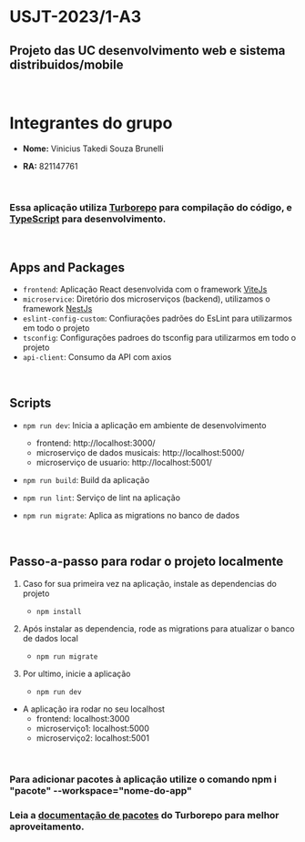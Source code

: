 # USJT-2023/1-A3
## Projeto das UC desenvolvimento web e sistema distribuidos/mobile
<br/>

# Integrantes do grupo
- <strong>Nome:</strong> Vinicius Takedi Souza Brunelli
* <strong>RA:</strong> 821147761

<br/>

### Essa aplicação utiliza [Turborepo](https://turbo.build/) para compilação do código, e [TypeScript](https://www.typescriptlang.org/) para desenvolvimento.

<br/>

## Apps and Packages

- `frontend`: Aplicação React desenvolvida com o framework [ViteJs](https://vitejs.dev/)
- `microservice`: Diretório dos microserviços (backend), utilizamos o framework [NestJs](https://nestjs.com/)
- `eslint-config-custom`: Confiurações padrões do EsLint para utilizarmos em todo o projeto
- `tsconfig`: Configurações padroes do tsconfig para utilizarmos em todo o projeto
- `api-client`: Consumo da API com axios

<br/>

## Scripts
- `npm run dev`: Inicia a aplicação em ambiente de desenvolvimento
  - frontend: http://localhost:3000/
  - microserviço de dados musicais: http://localhost:5000/
  - microserviço de usuario: http://localhost:5001/

- `npm run build`: Build da aplicação
- `npm run lint`: Serviço de lint na aplicação
- `npm run migrate`: Aplica as migrations no banco de dados

<br/>


## Passo-a-passo para rodar o projeto localmente
1. Caso for sua primeira vez na aplicação, instale as dependencias do projeto
    - `npm install`

2. Após instalar as dependencia, rode as migrations para atualizar o banco de dados local
    - `npm run migrate`

3. Por ultimo, inicie a aplicação
    - `npm run dev`

- A aplicação ira rodar no seu localhost
    - frontend: localhost:3000
    - microserviço1: localhost:5000
    - microserviço2: localhost:5001


<br />

### Para adicionar pacotes à aplicação utilize o comando npm i "pacote" --workspace="nome-do-app"
### Leia a [documentação de pacotes](https://turbo.build/repo/docs/handbook/package-installation) do Turborepo para melhor aproveitamento.

<br />
